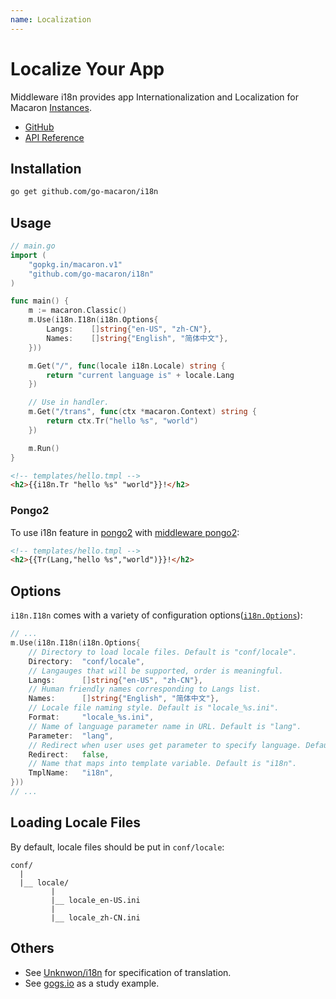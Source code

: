 ```yaml
---
name: Localization
---
```


# Localize Your App

Middleware i18n provides app Internationalization and Localization for Macaron [Instances](../intro/core_concepts#instances).

- [GitHub](https://github.com/go-macaron/i18n)
- [API Reference](https://gowalker.org/github.com/go-macaron/i18n)

## Installation

```sh
go get github.com/go-macaron/i18n
```

## Usage

```go
// main.go
import (
	"gopkg.in/macaron.v1"
	"github.com/go-macaron/i18n"
)

func main() {
  	m := macaron.Classic()
  	m.Use(i18n.I18n(i18n.Options{
		Langs:    []string{"en-US", "zh-CN"},
		Names:    []string{"English", "简体中文"},
	}))

	m.Get("/", func(locale i18n.Locale) string {
		return "current language is" + locale.Lang
	})

	// Use in handler.
	m.Get("/trans", func(ctx *macaron.Context) string {
		return ctx.Tr("hello %s", "world")
	})

	m.Run()
}
```

```html
<!-- templates/hello.tmpl -->
<h2>{{i18n.Tr "hello %s" "world"}}!</h2>
```

### Pongo2

To use i18n feature in [pongo2](https://github.com/flosch/pongo2) with [middleware pongo2](https://github.com/go-macaron/pongo2):


```html
<!-- templates/hello.tmpl -->
<h2>{{Tr(Lang,"hello %s","world")}}!</h2>
```

## Options

`i18n.I18n` comes with a variety of configuration options([`i18n.Options`](https://gowalker.org/github.com/go-macaron/i18n#Options)):

```go
// ...
m.Use(i18n.I18n(i18n.Options{
	// Directory to load locale files. Default is "conf/locale".
	Directory:	"conf/locale",
	// Langauges that will be supported, order is meaningful.
	Langs:		[]string{"en-US", "zh-CN"},
	// Human friendly names corresponding to Langs list.
	Names:		[]string{"English", "简体中文"},
	// Locale file naming style. Default is "locale_%s.ini".
	Format:		"locale_%s.ini",
	// Name of language parameter name in URL. Default is "lang".
	Parameter:	"lang",
	// Redirect when user uses get parameter to specify language. Default is false.
	Redirect:	false,
	// Name that maps into template variable. Default is "i18n".
	TmplName:	"i18n",
}))
// ...
```

## Loading Locale Files

By default, locale files should be put in `conf/locale`:

```
conf/
  |
  |__ locale/
  		 |
  		 |__ locale_en-US.ini
  		 |
   		 |__ locale_zh-CN.ini
```

## Others

- See [Unknwon/i18n](https://github.com/Unknwon/i18n) for specification of translation.
- See [gogs.io](https://github.com/gogits/gogsweb) as a study example.

